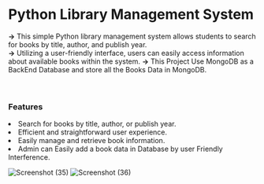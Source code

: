 # Python Library Management System

<b>→</b> This simple Python library management system allows students to search for books by title, author, and publish year. <br>
<b>→</b> Utilizing a user-friendly interface, users can easily access information about available books within the system.
<b>→</b> This Project Use MongoDB as a BackEnd Database and store all the Books Data in MongoDB.
<br>
<br>
<br>

<h3>Features</h3>
<li>Search for books by title, author, or publish year.
<li>Efficient and straightforward user experience.
<li>Easily manage and retrieve book information.
<li>Admin can Easily add a book data in Database by user Friendly Interference.
  
![Screenshot (35)](https://github.com/mohitkumhar/library-management-system/assets/107917553/144cf96c-b627-4f28-b4d9-3b2a2b8200b3)
![Screenshot (36)](https://github.com/mohitkumhar/library-management-system/assets/107917553/db347bbe-2200-4d5a-82a2-bbfc6df821c1)
